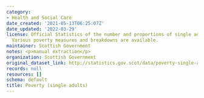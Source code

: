 ```yaml
---
category:
- Health and Social Care
date_created: '2021-05-13T06:25:07Z'
date_updated: '2022-03-29'
license: Official Statistics of the number and proportions of single adults in poverty.
  Various poverty measures and breakdowns are available.
maintainer: Scottish Government
notes: <p>manual extraction</p>
organization: Scottish Government
original_dataset_link: http://statistics.gov.scot/data/poverty-single-adults
records: null
resources: []
schema: default
title: Poverty (single adults)
---
```

